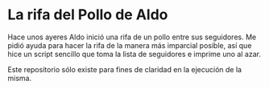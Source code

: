 # La rifa del Pollo de Aldo

Hace unos ayeres Aldo inició una rifa de un pollo entre sus seguidores. Me pidió
ayuda para hacer la rifa de la manera más imparcial posible, así que hice un
script sencillo que toma la lista de seguidores e imprime uno al azar.

Este repositorio sólo existe para fines de claridad en la ejecución de la misma.
